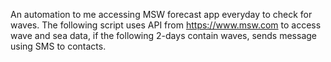 An automation to me accessing MSW forecast app everyday to check for waves.
The following script uses API from https://www.msw.com to access wave and sea data, if the following 2-days contain waves, sends message using SMS to contacts.
